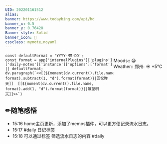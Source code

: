 ```yaml
---
UID: 202201161512
alias:
banner: https://www.todaybing.com/api/hd
banner_x: 0.5
banner_y: 0.76428
Banner style: Solid
banner_icon: 📝
cssclass: mynote,noyaml
---
```


<p class="stickies2" style="float:right" >
Moods::  😀  <br>
Weather:: 郑州: ☀️ +5°C

</p >

```dataviewjs
const defaultFormat = 'YYYY-MM-DD';
const format = app['internalPlugins']['plugins']['daily-notes']['instance']['options']['format'] || defaultFormat;
dv.paragraph(`<<[[${moment(dv.current().file.name, format).subtract(1, "d").format(format)}|回忆昨天]]  [[${moment(dv.current().file.name, format).add(1, "d").format(format)}||展望明天]]>>`)
```

## ✏随笔感悟


- 15:16  home主页更新，添加了memos插件，可以更方便记录流水日志。
- 15:17 #daily 日记标签
- 15:18 可以通过标签 筛选流水日志的内容 #daily <br>